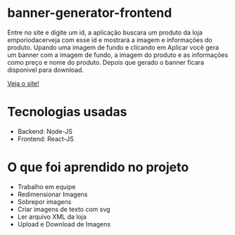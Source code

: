 # banner-generator-frontend
Entre no site e digite um id, a aplicação buscara um produto da loja emporiodacerveja com esse id e mostrará a imagem e informações do produto.
Upando uma imagem de fundo e clicando em Aplicar você gera um banner com a imagem de fundo, a imagem do produto e as informações como preço e nome do produto.
Depois que gerado o banner ficara disponivel para download.

<a href="https://banner-generatorrg.netlify.app/">Veja o site!</a>

# Tecnologias usadas
<ul>
  <li>Backend: Node-JS</li>
  <li>Frontend: React-JS</li>
</ul>

# O que foi aprendido no projeto
<ul>
  <li>Trabalho em equipe</li>
  <li>Redimensionar Imagens</li>
  <li>Sobrepor imagens</li>
  <li>Criar imagens de texto com svg</li>
  <li>Ler arquivo XML da loja</li>
  <li>Upload e Download de Imagens</li>
</ul>
